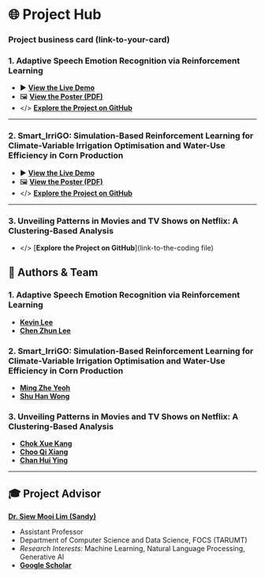 # 🌐 Project Hub

### Project business card (link-to-your-card)

### 1. Adaptive Speech Emotion Recognition via Reinforcement Learning
* ▶️ [**View the Live Demo**]([link-to-your-demo](https://drive.google.com/file/d/17rmNZwmWLskcx-rQ4crFgactJSqYY_TC/view?usp=sharing))
* 🖼️ [**View the Poster (PDF)**](https://github.com/kevin2190p/Speech_Emotion-and-Smart_IrriGO/blob/main/Speech%20Emotion%20Poster%20-%20Lee%20Kevin%20%26%20Lee%20Chen%20Zhun.pdf)
* </> [**Explore the Project on GitHub**](https://github.com/kevin2190p/SpeechEmotionRL)

---

### 2. Smart_IrriGO: Simulation-Based Reinforcement Learning for Climate-Variable Irrigation Optimisation and Water-Use Efficiency in Corn Production
* ▶️ [**View the Live Demo**](link-to-your-demo)
* 🖼️ [**View the Poster (PDF)**](https://github.com/mingzheYeoh/Intelligent_Irrigation_System/blob/main/Irrigation%20System%20Poster.pdf)
* </> [**Explore the Project on GitHub**](https://github.com/mingzheYeoh/Intelligent_Irrigation_System)

---

### 3. Unveiling Patterns in Movies and TV Shows on Netflix: A Clustering-Based Analysis 
* </> [**Explore the Project on GitHub**](link-to-the-coding file)


## 👥 Authors & Team

### 1. Adaptive Speech Emotion Recognition via Reinforcement Learning
* [**Kevin Lee**](https://www.linkedin.com/in/lee-kevin-a87412202/)
* [**Chen Zhun Lee**](https://www.linkedin.com/in/chen-zhun-lee-8b79b5276/)

### 2. Smart_IrriGO: Simulation-Based Reinforcement Learning for Climate-Variable Irrigation Optimisation and Water-Use Efficiency in Corn Production
* [**Ming Zhe Yeoh**](https://www.linkedin.com/in/ming-zhe-yeoh-517623304/) 
* [**Shu Han Wong**](https://www.linkedin.com/in/wong-shu-han-80929124b/) 

### 3. Unveiling Patterns in Movies and TV Shows on Netflix: A Clustering-Based Analysis 
* [**Chok Xue Kang**](https://www.linkedin.com/in/xue-kang-chok-069a88355/)
* [**Choo Qi Xiang**](https://www.linkedin.com/in/qi-xiang-choo-606544351/)
* [**Chan Hui Ying**](https://www.linkedin.com/)

---

## 🎓 Project Advisor

[**Dr. Siew Mooi Lim (Sandy)**](https://www.linkedin.com/in/sandy-lim-siew-mooi/)
* Assistant Professor
* Department of Computer Science and Data Science, FOCS (TARUMT)
* *Research Interests:* Machine Learning, Natural Language Processing, Generative AI
* [**Google Scholar**](https://scholar.google.com/citations?user=dG1YmzYAAAAJ&hl=en)
